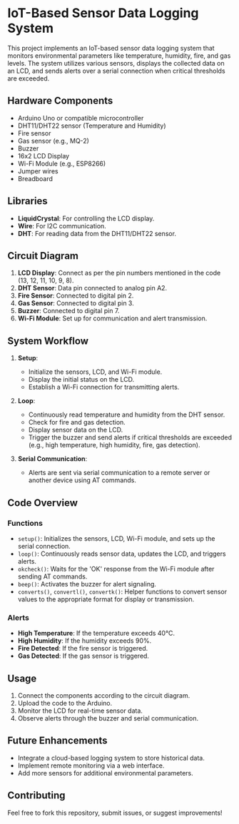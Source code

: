 # **IoT-Based Sensor Data Logging System**

This project implements an IoT-based sensor data logging system that monitors environmental parameters like temperature, humidity, fire, and gas levels. The system utilizes various sensors, displays the collected data on an LCD, and sends alerts over a serial connection when critical thresholds are exceeded.

## **Hardware Components**
- Arduino Uno or compatible microcontroller
- DHT11/DHT22 sensor (Temperature and Humidity)
- Fire sensor
- Gas sensor (e.g., MQ-2)
- Buzzer
- 16x2 LCD Display
- Wi-Fi Module (e.g., ESP8266)
- Jumper wires
- Breadboard

## **Libraries**
- **LiquidCrystal**: For controlling the LCD display.
- **Wire**: For I2C communication.
- **DHT**: For reading data from the DHT11/DHT22 sensor.

## **Circuit Diagram**
1. **LCD Display**: Connect as per the pin numbers mentioned in the code (13, 12, 11, 10, 9, 8).
2. **DHT Sensor**: Data pin connected to analog pin A2.
3. **Fire Sensor**: Connected to digital pin 2.
4. **Gas Sensor**: Connected to digital pin 3.
5. **Buzzer**: Connected to digital pin 7.
6. **Wi-Fi Module**: Set up for communication and alert transmission.

## **System Workflow**
1. **Setup**:
   - Initialize the sensors, LCD, and Wi-Fi module.
   - Display the initial status on the LCD.
   - Establish a Wi-Fi connection for transmitting alerts.

2. **Loop**:
   - Continuously read temperature and humidity from the DHT sensor.
   - Check for fire and gas detection.
   - Display sensor data on the LCD.
   - Trigger the buzzer and send alerts if critical thresholds are exceeded (e.g., high temperature, high humidity, fire, gas detection).

3. **Serial Communication**:
   - Alerts are sent via serial communication to a remote server or another device using AT commands.

## **Code Overview**

### **Functions**
- `setup()`: Initializes the sensors, LCD, Wi-Fi module, and sets up the serial connection.
- `loop()`: Continuously reads sensor data, updates the LCD, and triggers alerts.
- `okcheck()`: Waits for the 'OK' response from the Wi-Fi module after sending AT commands.
- `beep()`: Activates the buzzer for alert signaling.
- `converts()`, `convertl()`, `convertk()`: Helper functions to convert sensor values to the appropriate format for display or transmission.

### **Alerts**
- **High Temperature**: If the temperature exceeds 40°C.
- **High Humidity**: If the humidity exceeds 90%.
- **Fire Detected**: If the fire sensor is triggered.
- **Gas Detected**: If the gas sensor is triggered.

## **Usage**
1. Connect the components according to the circuit diagram.
2. Upload the code to the Arduino.
3. Monitor the LCD for real-time sensor data.
4. Observe alerts through the buzzer and serial communication.

## **Future Enhancements**
- Integrate a cloud-based logging system to store historical data.
- Implement remote monitoring via a web interface.
- Add more sensors for additional environmental parameters.

## **Contributing**
Feel free to fork this repository, submit issues, or suggest improvements!
